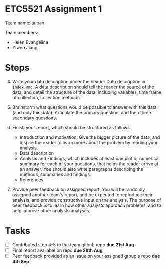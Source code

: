 # ETC5521 Assignment 1 

Team name: taipan

Team members:

* Helen Evangelina
* Yiwen Jiang

# Steps

4. Write your data description under the header Data description in `index.Rmd`. A data description should tell the reader the source of the data, and detail the structure of the data, including variables, time frame of collection, collection methods. 

5. Brainstorm what questions would be possible to answer with this data (and only this data). Articulate the primary question, and then three secondary questions. 

6. Finish your report, which should be structured as follows
    - Introduction and motivation: Give the bigger picture of the data, and inspire the reader to learn more about the problem by reading your analysis. 
    - Data description
    - Analysis and Findings, which includes at least one plot or numerical summary for each of your questions, that helps the reader arrive at an answer. You should also write paragraphs describing the methods, summaries and findings. 
    - References

7.  Provide peer feedback on assigned report. You will be randomly assigned another team's report, and be expected to reproduce their analysis, and provide constructive input on the analysis. The purpose of peer feedback is to learn how other analysts approach problems, and to help improve other analysts analyses. 



# Tasks


- [ ] Contributed step 4-5 to the team github repo **due 21st Aug**
- [ ] Final report available on repo **due 28th Aug**
- [ ] Peer feedback provided as an issue on your assigned group's repo **due 4th Sep**
